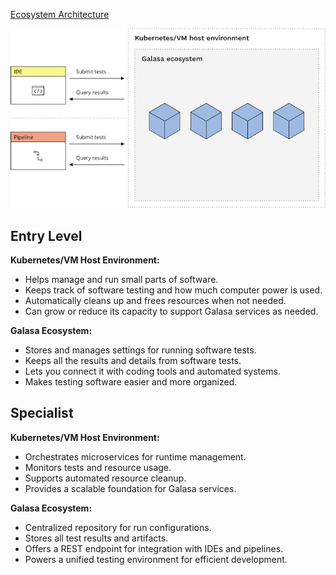 [Ecosystem Architecture](https://galasa.dev/docs/ecosystem/architecture)

![Ecosystem Architecture](ecosystem_architecture.png)


## Entry Level

**Kubernetes/VM Host Environment:**
- Helps manage and run small parts of software.
- Keeps track of software testing and how much computer power is used.
- Automatically cleans up and frees resources when not needed.
- Can grow or reduce its capacity to support Galasa services as needed.

**Galasa Ecosystem:**
- Stores and manages settings for running software tests.
- Keeps all the results and details from software tests.
- Lets you connect it with coding tools and automated systems.
- Makes testing software easier and more organized.

## Specialist

**Kubernetes/VM Host Environment:**
- Orchestrates microservices for runtime management.
- Monitors tests and resource usage.
- Supports automated resource cleanup.
- Provides a scalable foundation for Galasa services.

**Galasa Ecosystem:**
- Centralized repository for run configurations.
- Stores all test results and artifacts.
- Offers a REST endpoint for integration with IDEs and pipelines.
- Powers a unified testing environment for efficient development.

